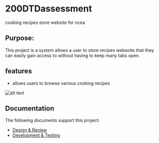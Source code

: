 # 200DTDassessment

cooking recipes store website for ncea

## Purpose:

This project is a system allows a user to store recipes websoite that they can easily gain access to without having to keep many tabs open.

## features
- allows users to browse various cooking recipes


![alt text](docs/images/Healthy-Food-PNG-Picture.png)

## Documentation

The following documents support this project:

- [Design & Review](docs/design.md)
- [Development & Testing](docs/development.md)
